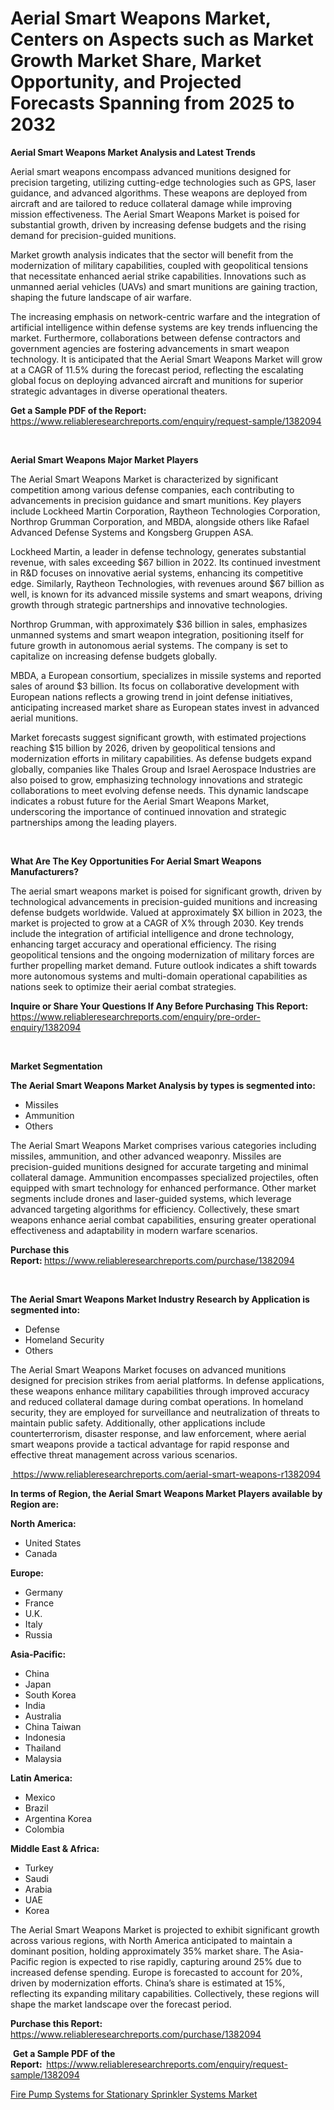 <p><h1>Aerial Smart Weapons Market, Centers on Aspects such as Market Growth Market Share, Market Opportunity, and Projected Forecasts Spanning from 2025 to 2032</h1></p><p><strong>Aerial Smart Weapons Market Analysis and Latest Trends</strong></p>
<p><p>Aerial smart weapons encompass advanced munitions designed for precision targeting, utilizing cutting-edge technologies such as GPS, laser guidance, and advanced algorithms. These weapons are deployed from aircraft and are tailored to reduce collateral damage while improving mission effectiveness. The Aerial Smart Weapons Market is poised for substantial growth, driven by increasing defense budgets and the rising demand for precision-guided munitions.</p><p>Market growth analysis indicates that the sector will benefit from the modernization of military capabilities, coupled with geopolitical tensions that necessitate enhanced aerial strike capabilities. Innovations such as unmanned aerial vehicles (UAVs) and smart munitions are gaining traction, shaping the future landscape of air warfare.</p><p>The increasing emphasis on network-centric warfare and the integration of artificial intelligence within defense systems are key trends influencing the market. Furthermore, collaborations between defense contractors and government agencies are fostering advancements in smart weapon technology. It is anticipated that the Aerial Smart Weapons Market will grow at a CAGR of 11.5% during the forecast period, reflecting the escalating global focus on deploying advanced aircraft and munitions for superior strategic advantages in diverse operational theaters.</p></p>
<p><strong>Get a Sample PDF of the Report:&nbsp;</strong> <a href="https://www.reliableresearchreports.com/enquiry/request-sample/1382094?utm_campaign=2723&utm_medium=2&utm_source=Github&utm_content=ia&utm_term=24022025&utm_id=aerial-smart-weapons">https://www.reliableresearchreports.com/enquiry/request-sample/1382094</a></p>
<p>&nbsp;</p>
<p><strong>Aerial Smart Weapons Major Market Players</strong></p>
<p><p>The Aerial Smart Weapons Market is characterized by significant competition among various defense companies, each contributing to advancements in precision guidance and smart munitions. Key players include Lockheed Martin Corporation, Raytheon Technologies Corporation, Northrop Grumman Corporation, and MBDA, alongside others like Rafael Advanced Defense Systems and Kongsberg Gruppen ASA.</p><p>Lockheed Martin, a leader in defense technology, generates substantial revenue, with sales exceeding $67 billion in 2022. Its continued investment in R&D focuses on innovative aerial systems, enhancing its competitive edge. Similarly, Raytheon Technologies, with revenues around $67 billion as well, is known for its advanced missile systems and smart weapons, driving growth through strategic partnerships and innovative technologies.</p><p>Northrop Grumman, with approximately $36 billion in sales, emphasizes unmanned systems and smart weapon integration, positioning itself for future growth in autonomous aerial systems. The company is set to capitalize on increasing defense budgets globally.</p><p>MBDA, a European consortium, specializes in missile systems and reported sales of around $3 billion. Its focus on collaborative development with European nations reflects a growing trend in joint defense initiatives, anticipating increased market share as European states invest in advanced aerial munitions.</p><p>Market forecasts suggest significant growth, with estimated projections reaching $15 billion by 2026, driven by geopolitical tensions and modernization efforts in military capabilities. As defense budgets expand globally, companies like Thales Group and Israel Aerospace Industries are also poised to grow, emphasizing technology innovations and strategic collaborations to meet evolving defense needs. This dynamic landscape indicates a robust future for the Aerial Smart Weapons Market, underscoring the importance of continued innovation and strategic partnerships among the leading players.</p></p>
<p>&nbsp;</p>
<p><strong>What Are The Key Opportunities For Aerial Smart Weapons Manufacturers?</strong></p>
<p><p>The aerial smart weapons market is poised for significant growth, driven by technological advancements in precision-guided munitions and increasing defense budgets worldwide. Valued at approximately $X billion in 2023, the market is projected to grow at a CAGR of X% through 2030. Key trends include the integration of artificial intelligence and drone technology, enhancing target accuracy and operational efficiency. The rising geopolitical tensions and the ongoing modernization of military forces are further propelling market demand. Future outlook indicates a shift towards more autonomous systems and multi-domain operational capabilities as nations seek to optimize their aerial combat strategies.</p></p>
<p><strong>Inquire or Share Your Questions If Any Before Purchasing This Report:</strong> <a href="https://www.reliableresearchreports.com/enquiry/pre-order-enquiry/1382094?utm_campaign=2723&utm_medium=2&utm_source=Github&utm_content=ia&utm_term=24022025&utm_id=aerial-smart-weapons">https://www.reliableresearchreports.com/enquiry/pre-order-enquiry/1382094</a></p>
<p>&nbsp;</p>
<p><strong>Market Segmentation</strong></p>
<p><strong>The Aerial Smart Weapons Market Analysis by types is segmented into:</strong></p>
<p><ul><li>Missiles</li><li>Ammunition</li><li>Others</li></ul></p>
<p><p>The Aerial Smart Weapons Market comprises various categories including missiles, ammunition, and other advanced weaponry. Missiles are precision-guided munitions designed for accurate targeting and minimal collateral damage. Ammunition encompasses specialized projectiles, often equipped with smart technology for enhanced performance. Other market segments include drones and laser-guided systems, which leverage advanced targeting algorithms for efficiency. Collectively, these smart weapons enhance aerial combat capabilities, ensuring greater operational effectiveness and adaptability in modern warfare scenarios.</p></p>
<p><strong>Purchase this Report:&nbsp;</strong><a href="https://www.reliableresearchreports.com/purchase/1382094?utm_campaign=2723&utm_medium=2&utm_source=Github&utm_content=ia&utm_term=24022025&utm_id=aerial-smart-weapons">https://www.reliableresearchreports.com/purchase/1382094</a></p>
<p>&nbsp;</p>
<p><strong>The Aerial Smart Weapons Market Industry Research by Application is segmented into:</strong></p>
<p><ul><li>Defense</li><li>Homeland Security</li><li>Others</li></ul></p>
<p><p>The Aerial Smart Weapons Market focuses on advanced munitions designed for precision strikes from aerial platforms. In defense applications, these weapons enhance military capabilities through improved accuracy and reduced collateral damage during combat operations. In homeland security, they are employed for surveillance and neutralization of threats to maintain public safety. Additionally, other applications include counterterrorism, disaster response, and law enforcement, where aerial smart weapons provide a tactical advantage for rapid response and effective threat management across various scenarios.</p></p>
<p><a href="https://www.reliableresearchreports.com/aerial-smart-weapons-r1382094?utm_campaign=2723&utm_medium=2&utm_source=Github&utm_content=ia&utm_term=24022025&utm_id=aerial-smart-weapons">&nbsp;https://www.reliableresearchreports.com/aerial-smart-weapons-r1382094</a></p>
<p><strong>In terms of Region, the Aerial Smart Weapons Market Players available by Region are:</strong></p>
<p>
    <p> <strong> North America: </strong>
        <ul>
            <li>United States</li>
            <li>Canada</li>
        </ul>
        </p> 
    <p> <strong> Europe: </strong>
        <ul>
            <li>Germany</li>
            <li>France</li>
            <li>U.K.</li>
            <li>Italy</li>
            <li>Russia</li>
        </ul>
        </p> 
    <p> <strong> Asia-Pacific: </strong>
        <ul>
            <li>China</li>
            <li>Japan</li>
            <li>South Korea</li>
            <li>India</li>
            <li>Australia</li>
            <li>China Taiwan</li>
            <li>Indonesia</li>
            <li>Thailand</li>
            <li>Malaysia</li>
        </ul>
        </p> 
    <p> <strong> Latin America: </strong>
        <ul>
            <li>Mexico</li>
            <li>Brazil</li>
            <li>Argentina Korea</li>
            <li>Colombia</li>
        </ul>
        </p> 
    <p> <strong> Middle East & Africa: </strong>
        <ul>
            <li>Turkey</li>
            <li>Saudi</li>
            <li>Arabia</li>
            <li>UAE</li>
            <li>Korea</li>
        </ul>
    </p>
    </p>
<p><p>The Aerial Smart Weapons Market is projected to exhibit significant growth across various regions, with North America anticipated to maintain a dominant position, holding approximately 35% market share. The Asia-Pacific region is expected to rise rapidly, capturing around 25% due to increased defense spending. Europe is forecasted to account for 20%, driven by modernization efforts. China’s share is estimated at 15%, reflecting its expanding military capabilities. Collectively, these regions will shape the market landscape over the forecast period.</p></p>
<p><strong>Purchase this Report: </strong><a href="https://www.reliableresearchreports.com/purchase/1382094?utm_campaign=2723&utm_medium=2&utm_source=Github&utm_content=ia&utm_term=24022025&utm_id=aerial-smart-weapons">https://www.reliableresearchreports.com/purchase/1382094</a></p>
<p>&nbsp;<strong>Get a Sample PDF of the Report:&nbsp;&nbsp;</strong><a href="https://www.reliableresearchreports.com/enquiry/request-sample/1382094?utm_campaign=2723&utm_medium=2&utm_source=Github&utm_content=ia&utm_term=24022025&utm_id=aerial-smart-weapons">https://www.reliableresearchreports.com/enquiry/request-sample/1382094</a></p>
<p><strong></strong></p>
<p><p><a href="https://github.com/organophelia8282/Market-Research-Report-List-1/blob/main/fire-pump-systems-for-stationary-sprinkler-systems-market.md?utm_campaign=2723&utm_medium=2&utm_source=Github&utm_content=ia&utm_term=24022025&utm_id=aerial-smart-weapons">Fire Pump Systems for Stationary Sprinkler Systems Market</a></p></p>